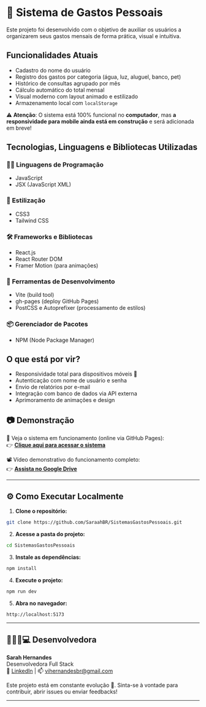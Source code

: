 # 💸 Sistema de Gastos Pessoais

Este projeto foi desenvolvido com o objetivo de auxiliar os usuários a organizarem seus gastos mensais de forma prática, visual e intuitiva. 

##  Funcionalidades Atuais

- Cadastro do nome do usuário
- Registro dos gastos por categoria (água, luz, aluguel, banco, pet)
- Histórico de consultas agrupado por mês
- Cálculo automático do total mensal
- Visual moderno com layout animado e estilizado
- Armazenamento local com `localStorage`

⚠️ **Atenção**: O sistema está 100% funcional no **computador**, mas **a responsividade para mobile ainda está em construção** e será adicionada em breve!

##  Tecnologias, Linguagens e Bibliotecas Utilizadas

### 👩‍💻 Linguagens de Programação
- JavaScript
- JSX (JavaScript XML)

### 🎨 Estilização
- CSS3
- Tailwind CSS

### 🛠️ Frameworks e Bibliotecas
- React.js
- React Router DOM
- Framer Motion (para animações)


### 🧪 Ferramentas de Desenvolvimento
- Vite (build tool)
- gh-pages (deploy GitHub Pages)
- PostCSS e Autoprefixer (processamento de estilos)

### 📦 Gerenciador de Pacotes
- NPM (Node Package Manager)


##  O que está por vir?

- Responsividade total para dispositivos móveis 📱
- Autenticação com nome de usuário e senha
- Envio de relatórios por e-mail
- Integração com banco de dados via API externa
- Aprimoramento de animações e design

## 📷 Demonstração

🔗 Veja o sistema em funcionamento (online via GitHub Pages):  
👉 **[Clique aqui para acessar o sistema](https://saraahbr.github.io/SistemasGastosPessoais/)**

📽️ Vídeo demonstrativo do funcionamento completo:  
👉 **[Assista no Google Drive](https://drive.google.com/file/d/12UCXY-rqVtd0o-RX3SYe7BuzbcJ_b7QT/view?usp=sharing)**

---

## ⚙️ Como Executar Localmente

1. **Clone o repositório:**
```bash
git clone https://github.com/SaraahBR/SistemasGastosPessoais.git
```

2. **Acesse a pasta do projeto:**
```bash
cd SistemasGastosPessoais
```

3. **Instale as dependências:**
```bash
npm install
```

4. **Execute o projeto:**
```bash
npm run dev
```

5. **Abra no navegador:**
```
http://localhost:5173
```

---

##  👩🏻‍🦰💻 Desenvolvedora

**Sarah Hernandes**  
Desenvolvedora Full Stack  
🔗 [LinkedIn](https://www.linkedin.com/in/sarahhernandes) | 📫 vihernandesbr@gmail.com

Este projeto está em constante evolução 🚀. Sinta-se à vontade para contribuir, abrir issues ou enviar feedbacks!

---

